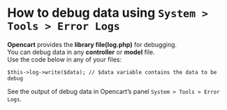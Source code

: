 # How to debug data using `System > Tools > Error Logs`
**Opencart** provides the **library file(log.php)** for debugging.  
You can debug data in any **controller** or **model** file.  
Use the code below in any of your files:

`$this->log->write($data); // $data variable contains the data to be debug`

See the output of debug data in Opencart’s panel `System > Tools > Error Logs`.
